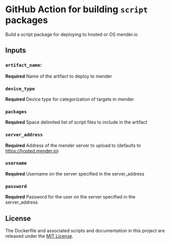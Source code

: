 # GitHub Action for building `script` packages

Build a script package for deploying to hosted or OS mender.io

## Inputs

### `artifact_name`:
**Required** Name of the artifact to deploy to mender
### `device_type`
**Required** Device type for categorization of targets in mender
### `packages`
**Required** Space delimited list of script files to include in the artifact
### `server_address`
**Required** Address of the mender server to upload to (defaults to https://hosted.mender.io)
### `username`
**Required** Username on the server specified in the server_address
### `password`
**Required** Password for the user on the server specified in the server_address

## License

The Dockerfile and associated scripts and documentation in this project are released under the [MIT License](LICENSE-MIT.txt).

